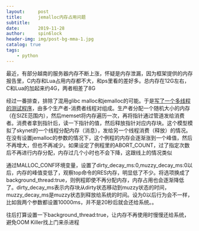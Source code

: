 ```yaml
---
layout:     post
title:      jemalloc内存占用问题
subtitle:   
date:       2019-11-28
author:     spin6lock
header-img: img/post-bg-mma-1.jpg
catalog: true
tags:
    - python
---
```

最近，有部分越南的服务器内存不断上涨，怀疑是内存泄漏，因为框架提供的内存报告里，C内存和Lua占用内存都不大，和ps里看的差好多。总内存在12G左右，C和Lua的加起来约4G，两者相差了8G

经过一番排查，排除了混用glibc malloc和jemalloc的可能。于是[写了一个多线程的测试程序](https://github.com/spin6lock/multithread_memory_alloc_example)，由多个生产者-消费者线程对组成。生产者分配一个随机大小的内存（在SIZE范围内），然后memset将内存遍历一次，再将指针通过管道发给消费者。消费者拿到指针后，读一下指针的值，然后释放指针对应内存块。这个模型模拟了skynet的一个线程分配内存（消息），发给另一个线程消费（释放）的情况。在没有设置jemalloc的参数的情况下，这个例程的内存会逐渐涨到一个峰值，然后不再增大，但也不再减少。如果设定了例程里的ABORT_COUNT，过了指定次数后不再进行内存分配，内存过几个小时也不会下降，这跟线上的情况类似

通过MALLOC_CONF环境变量，设置了dirty_decay_ms:0,muzzy_decay_ms:0以后，内存的峰值变低了，观察top命令的RES内存，明显低了不少。将选项换成了background_thread:true，则例程即使不再分配内存，内存占用也会逐渐降低了。dirty_decay_ms表示内存块从dirty状态移动到muzzy状态的时间，muzzy_decay_ms是muzzy状态到释放给系统的时间。设为0以后行为会不一样，比如我两个参数都设置10000ms，并不是20秒后就会还给系统。。

往后打算设置一下background_thread:true，让内存不再使用时慢慢还给系统，避免OOM Killer找上门来杀进程
